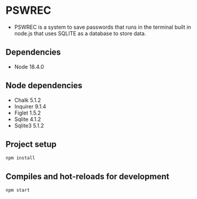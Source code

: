 # PSWREC

- PSWREC is a system to save passwords that runs in the terminal built in node.js that uses SQLITE as a database to store data.

## Dependencies

- Node 18.4.0

## Node dependencies

- Chalk 5.1.2
- Inquirer 9.1.4
- Figlet 1.5.2
- Sqlite 4.1.2
- Sqlite3 5.1.2

## Project setup

```
npm install
```

## Compiles and hot-reloads for development

```
npm start
```
